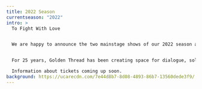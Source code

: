 ```yaml
---
title: 2022 Season
currentseason: "2022"
intro: >
  To Fight With Love 


  We are happy to announce the two mainstage shows of our 2022 season and we can’t wait to welcome you back!


  For 25 years, Golden Thread has been creating space for dialogue, solidarity, and innovation through presenting daring plays and this year is no different. Mark your calendars for exciting new plays from Egypt and Iran. 

  Information about tickets coming up soon. 
background: https://ucarecdn.com/7e44d8b7-8d08-4893-86b7-13560dede3f9/
---
```

